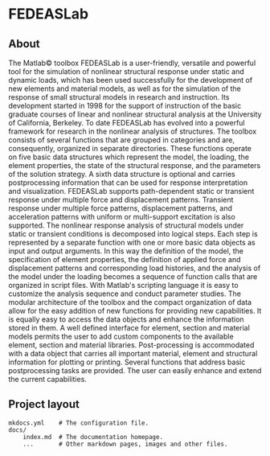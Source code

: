 # FEDEASLab

## About

The Matlab© toolbox FEDEASLab is a user-friendly, versatile and powerful tool for the
simulation of nonlinear structural response under static and dynamic loads, which has been
used successfully for the development of new elements and material models, as well as for the
simulation of the response of small structural models in research and instruction. Its
development started in 1998 for the support of instruction of the basic graduate courses of linear
and nonlinear structural analysis at the University of California, Berkeley. To date FEDEASLab
has evolved into a powerful framework for research in the nonlinear analysis of structures.
The toolbox consists of several functions that are grouped in categories and are, consequently,
organized in separate directories. These functions operate on five basic data structures which
represent the model, the loading, the element properties, the state of the structural response,
and the parameters of the solution strategy. A sixth data structure is optional and carries postprocessing information that can be used for response interpretation and visualization.
FEDEASLab supports path-dependent static or transient response under multiple force and
displacement patterns. Transient response under multiple force patterns, displacement patterns,
and acceleration patterns with uniform or multi-support excitation is also supported.
The nonlinear response analysis of structural models under static or transient conditions is
decomposed into logical steps. Each step is represented by a separate function with one or
more basic data objects as input and output arguments. In this way the definition of the model,
the specification of element properties, the definition of applied force and displacement patterns
and corresponding load histories, and the analysis of the model under the loading becomes a
sequence of function calls that are organized in script files. With Matlab's scripting language it is
easy to customize the analysis sequence and conduct parameter studies. The modular
architecture of the toolbox and the compact organization of data allow for the easy addition of
new functions for providing new capabilities. It is equally easy to access the data objects and
enhance the information stored in them. A well defined interface for element, section and
material models permits the user to add custom components to the available element, section
and material libraries.
Post-processing is accommodated with a data object that carries all important material, element
and structural information for plotting or printing. Several functions that address basic postprocessing tasks are provided. The user can easily enhance and extend the current capabilities.

## Project layout

    mkdocs.yml    # The configuration file.
    docs/
        index.md  # The documentation homepage.
        ...       # Other markdown pages, images and other files.

